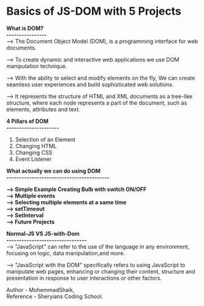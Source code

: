 # Basics of JS-DOM with 5 Projects<br> 


  **What is DOM?**<br>
**----------------**    
--> The Document Object Model (DOM), is a programming interface for web documents.

--> To create dynamic and interactive web applications  we use DOM manipulation technique.

--> With the ability to select and modify elements on the fly,  We can create seamless user experiences and build sophisticated web solutions.

--> It represents the structure of HTML and XML documents as a tree-like structure, where each node represents a part of the document, such as elements, attributes and text.

  **4 Pillars of DOM**<br>
**---------------------**    

1. Selection of an Element
2. Changing HTML
3. Changing CSS
4. Event Listener
  
**What actually we can do using DOM**<br>
**-----------------------------------------**  

**--> Simple Example Creating Bulb with switch ON/OFF**<br>
**--> Multiple events**<br>
**--> Selecting multiple elements at a same time**<br>
**--> setTimeout**<br>
**--> SetInterval**<br>
**--> Future Projects**<br>

  **Normal-JS VS JS-with-Dom**<br>
**--------------------------------**    
--> "JavaScript" can refer to the use of the language in any environment, focusing on logic, data manipulation,and more.

--> "JavaScript with the DOM" specifically refers to using JavaScript to manipulate web pages, enhancing or changing their content, structure and presentation in response to user interactions or other factors.

Author - MohemmadShaik,  <br>
Reference - Sheryians Coding School.
